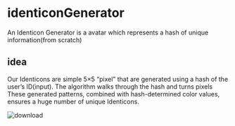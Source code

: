 # identiconGenerator
An Identicon Generator is a avatar which represents a hash of unique information(from scratch)
## idea
Our Identicons are simple 5×5 “pixel”  that are generated using a hash of the user’s ID(input).
The algorithm walks through the hash and turns pixels
These generated patterns, combined with hash-determined color values, ensures a huge number of unique Identicons.


![download](https://user-images.githubusercontent.com/90989827/212769436-97dd7766-9e15-4f24-b180-f52ba045b9e1.png)
